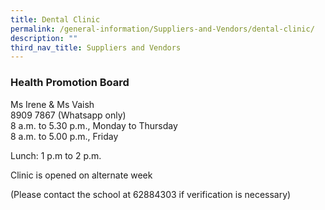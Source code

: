 ```yaml
---
title: Dental Clinic
permalink: /general-information/Suppliers-and-Vendors/dental-clinic/
description: ""
third_nav_title: Suppliers and Vendors
---
```

### Health Promotion Board

Ms Irene & Ms Vaish
<br>8909 7867 (Whatsapp only)
<br>8 a.m. to 5.30 p.m., Monday to Thursday
<br> 8 a.m. to 5.00 p.m., Friday

Lunch: 1 p.m to 2 p.m.

  

Clinic is opened on alternate week  

(Please contact the school at 62884303 if verification is necessary)